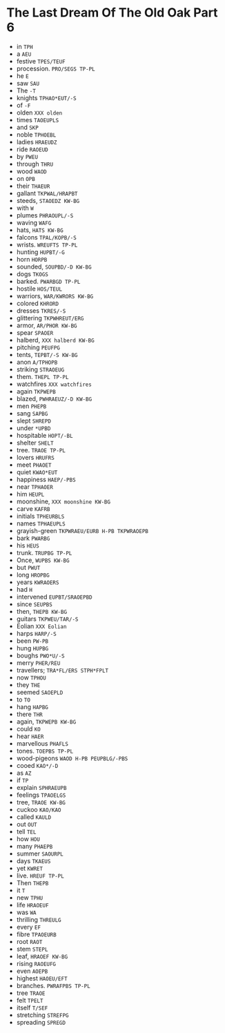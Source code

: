 # The Last Dream Of The Old Oak Part 6

* in `TPH`
* a `AEU`
* festive `TPES/TEUF`
* procession. `PRO/SEGS TP-PL`
* he `E`
* saw `SAU`
* The `-T`
* knights `TPHAO*EUT/-S`
* of `-F`
* olden `XXX olden`
* times `TAOEUPLS`
* and `SKP`
* noble `TPHOEBL`
* ladies `HRAEUDZ`
* ride `RAOEUD`
* by `PWEU`
* through `THRU`
* wood `WAOD`
* on `OPB`
* their `THAEUR`
* gallant `TKPWAL/HRAPBT`
* steeds, `STAOEDZ KW-BG`
* with `W`
* plumes `PHRAOUPL/-S`
* waving `WAFG`
* hats, `HATS KW-BG`
* falcons `TPAL/KOPB/-S`
* wrists. `WREUFTS TP-PL`
* hunting `HUPBT/-G`
* horn `HORPB`
* sounded, `SOUPBD/-D KW-BG`
* dogs `TKOGS`
* barked. `PWARBGD TP-PL`
* hostile `HOS/TEUL`
* warriors, `WAR/KWRORS KW-BG`
* colored `KHRORD`
* dresses `TKRES/-S`
* glittering `TKPWHREUT/ERG`
* armor, `AR/PHOR KW-BG`
* spear `SPAOER`
* halberd, `XXX halberd KW-BG`
* pitching `PEUFPG`
* tents, `TEPBT/-S KW-BG`
* anon `A/TPHOPB`
* striking `STRAOEUG`
* them. `THEPL TP-PL`
* watchfires `XXX watchfires`
* again `TKPWEPB`
* blazed, `PWHRAEUZ/-D KW-BG`
* men `PHEPB`
* sang `SAPBG`
* slept `SHREPD`
* under `*UPBD`
* hospitable `HOPT/-BL`
* shelter `SHELT`
* tree. `TRAOE TP-PL`
* lovers `HRUFRS`
* meet `PHAOET`
* quiet `KWAO*EUT`
* happiness `HAEP/-PBS`
* near `TPHAOER`
* him `HEUPL`
* moonshine, `XXX moonshine KW-BG`
* carve `KAFRB`
* initials `TPHEURBLS`
* names `TPHAEUPLS`
* grayish-green `TKPWRAEU/EURB H-PB TKPWRAOEPB`
* bark `PWARBG`
* his `HEUS`
* trunk. `TRUPBG TP-PL`
* Once, `WUPBS KW-BG`
* but `PWUT`
* long `HROPBG`
* years `KWRAOERS`
* had `H`
* intervened `EUPBT/SRAOEPBD`
* since `SEUPBS`
* then, `THEPB KW-BG`
* guitars `TKPWEU/TAR/-S`
* Eolian `XXX Eolian`
* harps `HARP/-S`
* been `PW-PB`
* hung `HUPBG`
* boughs `PWO*U/-S`
* merry `PHER/REU`
* travellers; `TRA*FL/ERS STPH*FPLT`
* now `TPHOU`
* they `THE`
* seemed `SAOEPLD`
* to `TO`
* hang `HAPBG`
* there `THR`
* again, `TKPWEPB KW-BG`
* could `KO`
* hear `HAER`
* marvellous `PHAFLS`
* tones. `TOEPBS TP-PL`
* wood-pigeons `WAOD H-PB PEUPBLG/-PBS`
* cooed `KAO*/-D`
* as `AZ`
* if `TP`
* explain `SPHRAEUPB`
* feelings `TPAOELGS`
* tree, `TRAOE KW-BG`
* cuckoo `KAO/KAO`
* called `KAULD`
* out `OUT`
* tell `TEL`
* how `HOU`
* many `PHAEPB`
* summer `SAOURPL`
* days `TKAEUS`
* yet `KWRET`
* live. `HREUF TP-PL`
* Then `THEPB`
* it `T`
* new `TPHU`
* life `HRAOEUF`
* was `WA`
* thrilling `THREULG`
* every `EF`
* fibre `TPAOEURB`
* root `RAOT`
* stem `STEPL`
* leaf, `HRAOEF KW-BG`
* rising `RAOEUFG`
* even `AOEPB`
* highest `HAOEU/EFT`
* branches. `PWRAFPBS TP-PL`
* tree `TRAOE`
* felt `TPELT`
* itself `T/SEF`
* stretching `STREFPG`
* spreading `SPREGD`
